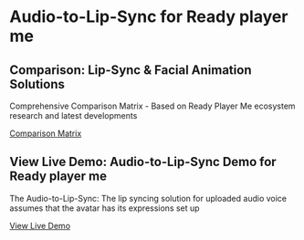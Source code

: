 # Audio-to-Lip-Sync for Ready player me

## Comparison: Lip-Sync & Facial Animation Solutions
Comprehensive Comparison Matrix - Based on Ready Player Me ecosystem research and latest developments

[Comparison Matrix](https://osmurshed.github.io/lip-sync-test/audio_lip_sync_demo.html)

## View Live Demo: Audio-to-Lip-Sync Demo for Ready player me
The Audio-to-Lip-Sync: The lip syncing solution for uploaded audio voice assumes that the avatar has its expressions set up

[View Live Demo](https://osmurshed.github.io/lip-sync-test/lipsync_solutions_comparison.html)
